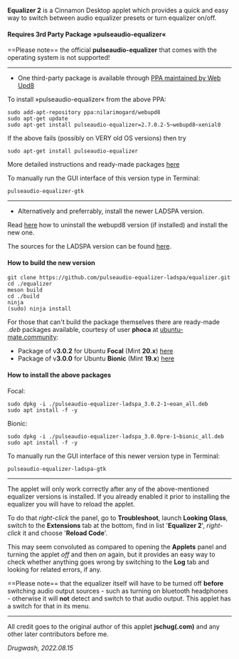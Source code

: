 **Equalizer 2** is a Cinnamon Desktop applet which provides a quick and easy way to switch between audio equalizer presets or turn equalizer on/off.

#### Requires 3rd Party Package »pulseaudio-equalizer«

==Please note== the official **pulseaudio-equalizer** that comes with the operating system is not supported!
***
* One third-party package is available through [PPA maintained by Web Upd8](http://www.webupd8.org/2013/10/system-wide-pulseaudio-equalizer.html)

To install »pulseaudio-equalizer« from the above PPA:
```
sudo add-apt-repository ppa:nilarimogard/webupd8
sudo apt-get update
sudo apt-get install pulseaudio-equalizer=2.7.0.2-5~webupd8~xenial0
```

If the above fails (possibly on VERY old OS versions) then try

```
sudo apt-get install pulseaudio-equalizer
```

More detailed instructions and ready-made packages [here](https://ubuntu-mate.community/t/how-to-install-the-pulseaudio-equalizer-which-works/14773)

To manually run the GUI interface of this version type in Terminal:

```
pulseaudio-equalizer-gtk
```

***
* Alternatively and preferrably, install the newer LADSPA version.

Read [here](https://ubuntu-mate.community/t/pulseaudio-equalizer-ladspa-getting-3-0-2-now-without-a-package/24667) how to uninstall the webupd8 version (if installed) and install the new one.

The sources for the LADSPA version can be found [here](https://github.com/pulseaudio-equalizer-ladspa/equalizer).


#### How to build the new version

	git clone https://github.com/pulseaudio-equalizer-ladspa/equalizer.git
	cd ./equalizer
	meson build
	cd ./build
	ninja
	(sudo) ninja install

For those that can't build the package themselves there are ready-made *.deb* packages available, courtesy of user **phoca** at [ubuntu-mate.community](https://ubuntu-mate.community/t/how-to-install-the-pulseaudio-equalizer-which-works/14773/35):

* Package of v**3.0.2** for Ubuntu **Focal** (Mint **20.x**) [here](https://drive.google.com/file/d/1q2TEwMpEsqY4aTRzJCBIu8yr-weK1_XG/view)
* Package of v**3.0.0** for Ubuntu **Bionic** (Mint **19.x**) [here](https://drive.google.com/file/d/1duMBio3_bue9Sfo0VG2SoRmyxr6uPJeQ/view)

#### How to install the above packages

Focal:

```
sudo dpkg -i ./pulseaudio-equalizer-ladspa_3.0.2-1~eoan_all.deb
sudo apt install -f -y
```

Bionic:

```
sudo dpkg -i ./pulseaudio-equalizer-ladspa_3.0.0pre-1~bionic_all.deb
sudo apt install -f -y
```

To manually run the GUI interface of this newer version type in Terminal:

```
pulseaudio-equalizer-ladspa-gtk
```

***

The applet will only work correctly after any of the above-mentioned equalizer versions is installed. If you already enabled it prior to installing the equalizer you will have to reload the applet.

To do that *right-click* the panel, go to **Troubleshoot**, launch **Looking Glass**, switch to the **Extensions** tab at the bottom, find in list '**Equalizer 2**', *right-click* it and choose '**Reload Code**'.

This may seem convoluted as compared to opening the **Applets** panel and turning the applet *off* and then *on* again, but it provides an easy way to check whether anything goes wrong by switching to the **Log** tab and looking for related errors, if any.

==Please note== that the equalizer itself will have to be turned off **before** switching audio output sources - such as turning on bluetooth headphones - otherwise it will **not** detect and switch to that audio output. This applet has a switch for that in its menu.

***

All credit goes to the original author of this applet **jschug(.com)** and any other later contributors before me.

*Drugwash, 2022.08.15*
